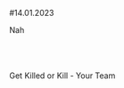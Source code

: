 #14.01.2023
<br>
<!-- blank line -->
Nah
<!-- blank line -->

<br>
<br><br>
Get Killed or Kill - Your Team<br>
